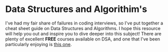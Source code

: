 # Data Structures and Algorithim's 

I've had my fair share of failures in coding interviews, so I've put together a cheat sheet guide on Data Structures and Algorithms. I hope this resource will help you out and inspire you to dive deeper into this subject! There are plenty of excellent **FREE** courses available on DSA, and one that I've been particularly enjoying is [this one](https://frontendmasters.com/courses/algorithms/).


